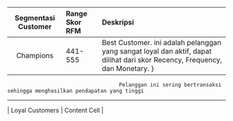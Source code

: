 | Segmentasi Customer | Range Skor RFM | Deskripsi                                                                                                                  |
|         :---:       | :------        | :--------                                                                                                                  |
| Champions           | 441-555        | Best Customer. ini adalah pelanggan yang sangat loyal dan aktif, dapat dilihat dari skor Recency, Frequency, dan Monetary. }
                                        Pelanggan ini sering bertransaksi sehingga menghasilkan pendapatan yang tinggi
--------------------------------------------------------------------------------------------------------------------------------------------------------------------
| Loyal Customers        | Content Cell   |
